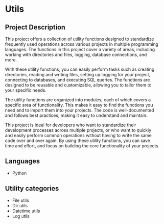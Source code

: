 # Utils

## Project Description
This project offers a collection of utility functions designed to standardize frequently used operations across various projects in multiple programming languages. The functions in this project cover a variety of areas, including working with directories and files, logging, database connections, and more.

With these utility functions, you can easily perform tasks such as creating directories, reading and writing files, setting up logging for your project, connecting to databases, and executing SQL queries. The functions are designed to be reusable and customizable, allowing you to tailor them to your specific needs.

The utility functions are organized into modules, each of which covers a specific area of functionality. This makes it easy to find the functions you need and to import them into your projects. The code is well-documented and follows best practices, making it easy to understand and maintain.

This project is ideal for developers who want to standardize their development processes across multiple projects, or who want to quickly and easily perform common operations without having to write the same code over and over again. By using these utility functions, you can save time and effort, and focus on building the core functionality of your projects.

## Languages
- Python

## Utility categories
- File utils
- Dir utils
- Datetime utils
- Log utils